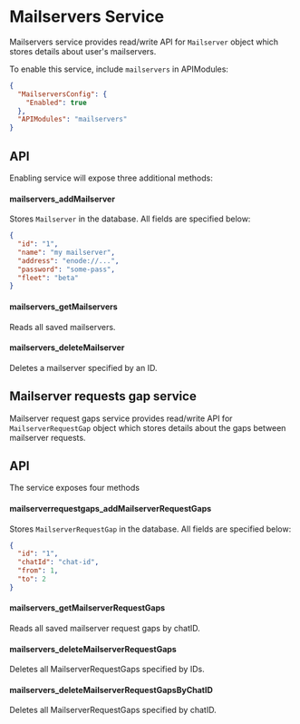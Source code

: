 Mailservers Service
================

Mailservers service provides read/write API for `Mailserver` object 
which stores details about user's mailservers.

To enable this service, include `mailservers` in APIModules:


```json
{
  "MailserversConfig": {
    "Enabled": true
  },
  "APIModules": "mailservers"
}
```

API
---

Enabling service will expose three additional methods:

#### mailservers_addMailserver

Stores `Mailserver` in the database.
All fields are specified below:

```json
{
  "id": "1",
  "name": "my mailserver",
  "address": "enode://...",
  "password": "some-pass",
  "fleet": "beta"
}
```

#### mailservers_getMailservers

Reads all saved mailservers.

#### mailservers_deleteMailserver

Deletes a mailserver specified by an ID.

## Mailserver requests gap service

Mailserver request gaps service provides read/write API for `MailserverRequestGap` object 
which stores details about the gaps between mailserver requests.

API
---

The service exposes four methods

#### mailserverrequestgaps_addMailserverRequestGaps

Stores `MailserverRequestGap` in the database.
All fields are specified below:

```json
{
  "id": "1",
  "chatId": "chat-id",
  "from": 1,
  "to": 2
}
```

#### mailservers_getMailserverRequestGaps

Reads all saved mailserver request gaps by chatID.

#### mailservers_deleteMailserverRequestGaps

Deletes all MailserverRequestGaps specified by IDs.

#### mailservers_deleteMailserverRequestGapsByChatID

Deletes all MailserverRequestGaps specified by chatID.
